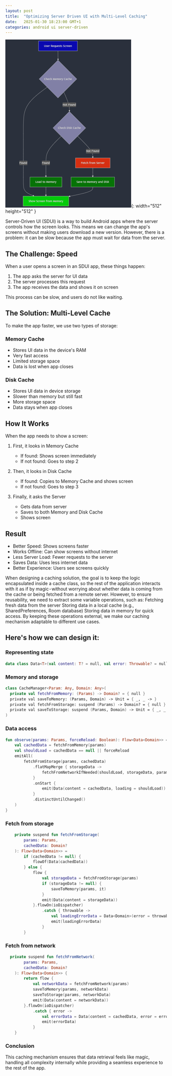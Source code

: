 ```yaml
---
layout: post
title:  "Optimizing Server Driven UI with Multi-Level Caching"
date:   2025-01-30 18:23:00 GMT+1
categories: android ui server-driven
---
```


![starting-image](/assets/images/post/multi_level_caching.png){: width="512" height="512" }

Server-Driven UI (SDUI) is a way to build Android apps where the server controls how the screen looks. This means we can change the app's screens without making users download a new version. However, there is a problem: it can be slow because the app must wait for data from the server.

## The Challenge: Speed
When a user opens a screen in an SDUI app, these things happen:
1. The app asks the server for UI data
2. The server processes this request
3. The app receives the data and shows it on screen

This process can be slow, and users do not like waiting.

## The Solution: Multi-Level Cache
To make the app faster, we use two types of storage:

### Memory Cache

- Stores UI data in the device's RAM
- Very fast access
- Limited storage space
- Data is lost when app closes

### Disk Cache

- Stores UI data in device storage
- Slower than memory but still fast
- More storage space
- Data stays when app closes

## How It Works
When the app needs to show a screen:
1. First, it looks in Memory Cache
   - If found: Shows screen immediately
   - If not found: Goes to step 2

2. Then, it looks in Disk Cache
   - If found: Copies to Memory Cache and shows screen
   - If not found: Goes to step 3

3. Finally, it asks the Server
   - Gets data from server
   - Saves to both Memory and Disk Cache
   - Shows screen

## Result
  - Better Speed: Shows screens faster
  - Works Offline: Can show screens without internet
  - Less Server Load: Fewer requests to the server
  - Saves Data: Uses less internet data
  - Better Experience: Users see screens quickly

When designing a caching solution, the goal is to keep the logic encapsulated inside a cache class, so the rest of the application interacts with it as if by magic - without worrying about whether data is coming from the cache or being fetched from a remote server. However, to ensure reusability, we need to extract some variable operations, such as:
Fetching fresh data from the server
Storing data in a local cache (e.g., SharedPreferences, Room database)
Storing data in memory for quick access. By keeping these operations external, we make our caching mechanism adaptable to different use cases.

## Here's how we can design it:

### Representing state

```kotlin
data class Data<T>(val content: T? = null, val error: Throwable? = null, val loading: Boolean = false)
```
### Memory and storage
```kotlin
class CacheManager<Param: Any, Domain: Any>(
  private val fetchFromMemory: (Params) -> Domain? = { null }
  private val saveToMemory: (Params, Domain) -> Unit = { _, _ -> }
  private val fetchFromStorage: suspend (Params) -> Domain? = { null }
  private val saveToStorage: suspend (Params, Domain) -> Unit = { _, _ -> }
)

```
### Data access
```kotlin
fun observe(params: Params, forceReload: Boolean): Flow<Data<Domain>> = flow {
    val cachedData = fetchFromMemory(params)
    val shouldLoad = cachedData == null || forceReload
    emitAll(
        fetchFromStorage(params, cachedData)
            .flatMapMerge { storageData ->
                fetchFromNetworkIfNeeded(shouldLoad, storageData, params)
            }
            .onStart {
                emit(Data(content = cachedData, loading = shouldLoad))
            }
            .distinctUntilChanged()
    )
}

```
### Fetch from storage
```kotlin
    private suspend fun fetchFromStorage(
        params: Params,
        cachedData: Domain?
    ): Flow<Data<Domain>> =
        if (cachedData != null) {
            flowOf(Data(cachedData))
        } else {
            flow {
                val storageData = fetchFromStorage(params)
                if (storageData != null) {
                    saveToMemory(params, it)
                }
                emit(Data(content = storageData))
            }.flowOn(ioDispatcher)
                .catch { throwable ->
                    val loadingErrorData = Data<Domain>(error = throwable, loading = true)
                    emit(loadingErrorData)
                }
        }
```
### Fetch from network
```kotlin
  private suspend fun fetchFromNetwork(
        params: Params,
        cachedData: Domain?
    ): Flow<Data<Domain>> {
        return flow {
            val networkData = fetchFromNetwork(params)
            saveToMemory(params, networkData)
            saveToStorage(params, networkData)
            emit(Data(content = networkData))
        }.flowOn(ioDispatcher)
            .catch { error ->
                val errorData = Data(content = cachedData, error = error)
                emit(errorData)
            }
    }
```

### Conclusion
This caching mechanism ensures that data retrieval feels like magic, handling all complexity internally while providing a seamless experience to the rest of the app.

